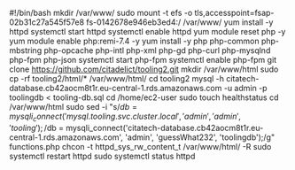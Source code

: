 #!/bin/bash
mkdir /var/www/
sudo mount -t efs -o tls,accesspoint=fsap-02b31c27a545f57e8 fs-0142678e946eb3ed4:/ /var/www/
yum install -y httpd 
systemctl start httpd
systemctl enable httpd
yum module reset php -y
yum module enable php:remi-7.4 -y
yum install -y php php-common php-mbstring php-opcache php-intl php-xml php-gd php-curl php-mysqlnd php-fpm php-json
systemctl start php-fpm
systemctl enable php-fpm
git clone https://github.com/citadelict/tooling2.git
mkdir /var/www/html
sudo cp -rf tooling2/html/*  /var/www/html/
cd tooling2
mysql -h citatech-database.cb42aocm8t1r.eu-central-1.rds.amazonaws.com -u admin -p toolingdb < tooling-db.sql
cd /home/ec2-user
sudo touch healthstatus
cd /var/www/html
sudo sed -i "s/$db = mysqli_connect('mysql.tooling.svc.cluster.local', 'admin', 'admin', 'tooling');/$db = mysqli_connect('citatech-database.cb42aocm8t1r.eu-central-1.rds.amazonaws.com', 'admin', 'guessWhat232', 'toolingdb');/g" functions.php
chcon -t httpd_sys_rw_content_t /var/www/html/ -R
sudo systemctl restart httpd
sudo systemctl status httpd







